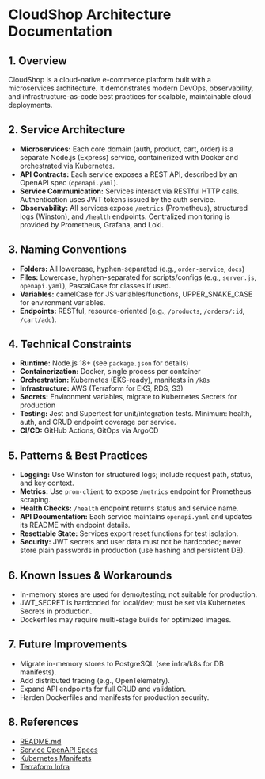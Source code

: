 # CloudShop Architecture Documentation

## 1. Overview
CloudShop is a cloud-native e-commerce platform built with a microservices architecture. It demonstrates modern DevOps, observability, and infrastructure-as-code best practices for scalable, maintainable cloud deployments.

## 2. Service Architecture
- **Microservices:** Each core domain (auth, product, cart, order) is a separate Node.js (Express) service, containerized with Docker and orchestrated via Kubernetes.
- **API Contracts:** Each service exposes a REST API, described by an OpenAPI spec (`openapi.yaml`).
- **Service Communication:** Services interact via RESTful HTTP calls. Authentication uses JWT tokens issued by the auth service.
- **Observability:** All services expose `/metrics` (Prometheus), structured logs (Winston), and `/health` endpoints. Centralized monitoring is provided by Prometheus, Grafana, and Loki.

## 3. Naming Conventions
- **Folders:** All lowercase, hyphen-separated (e.g., `order-service`, `docs`)
- **Files:** Lowercase, hyphen-separated for scripts/configs (e.g., `server.js`, `openapi.yaml`), PascalCase for classes if used.
- **Variables:** camelCase for JS variables/functions, UPPER_SNAKE_CASE for environment variables.
- **Endpoints:** RESTful, resource-oriented (e.g., `/products`, `/orders/:id`, `/cart/add`).

## 4. Technical Constraints
- **Runtime:** Node.js 18+ (see `package.json` for details)
- **Containerization:** Docker, single process per container
- **Orchestration:** Kubernetes (EKS-ready), manifests in `/k8s`
- **Infrastructure:** AWS (Terraform for EKS, RDS, S3)
- **Secrets:** Environment variables, migrate to Kubernetes Secrets for production
- **Testing:** Jest and Supertest for unit/integration tests. Minimum: health, auth, and CRUD endpoint coverage per service.
- **CI/CD:** GitHub Actions, GitOps via ArgoCD

## 5. Patterns & Best Practices
- **Logging:** Use Winston for structured logs; include request path, status, and key context.
- **Metrics:** Use `prom-client` to expose `/metrics` endpoint for Prometheus scraping.
- **Health Checks:** `/health` endpoint returns status and service name.
- **API Documentation:** Each service maintains `openapi.yaml` and updates its README with endpoint details.
- **Resettable State:** Services export reset functions for test isolation.
- **Security:** JWT secrets and user data must not be hardcoded; never store plain passwords in production (use hashing and persistent DB).

## 6. Known Issues & Workarounds
- In-memory stores are used for demo/testing; not suitable for production.
- JWT_SECRET is hardcoded for local/dev; must be set via Kubernetes Secrets in production.
- Dockerfiles may require multi-stage builds for optimized images.

## 7. Future Improvements
- Migrate in-memory stores to PostgreSQL (see infra/k8s for DB manifests).
- Add distributed tracing (e.g., OpenTelemetry).
- Expand API endpoints for full CRUD and validation.
- Harden Dockerfiles and manifests for production security.

## 8. References
- [README.md](./README.md)
- [Service OpenAPI Specs](./services/*/openapi.yaml)
- [Kubernetes Manifests](./k8s/)
- [Terraform Infra](./infra/)
